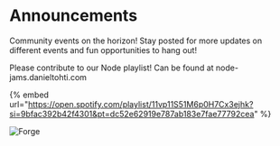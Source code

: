 # Announcements

Community events on the horizon! Stay posted for more updates on different events and fun opportunities to hang out!

Please contribute to our Node playlist! Can be found at node-jams.danieltohti.com 

{% embed url="https://open.spotify.com/playlist/11vp11S51M6p0H7Cx3ejhk?si=9bfac392b42f4301&pt=dc52e62919e787ab183e7fae77792cea" %}

![Forge](../images/forge-coral-banner.png)
